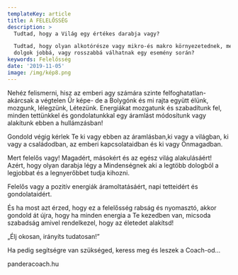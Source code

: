 ```yaml
---
templateKey: article
title: A FELELŐSSÉG
description: >
  Tudtad, hogy a Világ egy értékes darabja vagy?

  Tudtad, hogy olyan alkotórésze vagy mikro-és makro környezetednek, melytől a
  dolgok jobbá, vagy rosszabbá válhatnak egy esemény során?
keywords: Felelősség
date: '2019-11-05'
image: /img/kép8.png
---
```

Nehéz felismerni, hisz az emberi agy számára szinte felfoghatatlan-akárcsak a végtelen Űr képe- de a Bolygónk és mi rajta együtt élünk, mozgunk, lélegzünk, Létezünk. Energiákat mozgatunk és szabadítunk fel, minden tettünkkel és gondolatunkkal egy áramlást módosítunk vagy alakítunk ebben a hullámzásban!

Gondold végig kérlek Te ki vagy ebben az áramlásban,ki vagy a világban, ki vagy a családodban, az emberi kapcsolataidban és ki vagy Önmagadban.

Mert felelős vagy! Magadért, másokért és az egész világ alakulásáért! Azért, hogy olyan darabja légy a Mindenségnek aki a legtöbb dologból a legjobbat és a legnyerőbbet tudja kihozni.

Felelős vagy a pozitív energiák áramoltatásáért, napi tetteidért és gondolataidért.

És ha most azt érzed, hogy ez a felelősség rabság és nyomasztó, akkor gondold át újra, hogy ha minden energia a Te kezedben van, micsoda szabadság amivel rendelkezel, hogy az életedet alakítsd!

„Élj okosan, irányíts tudatosan!”

Ha pedig segítségre van szükséged, keress meg és leszek a Coach-od…

panderacoach.hu
